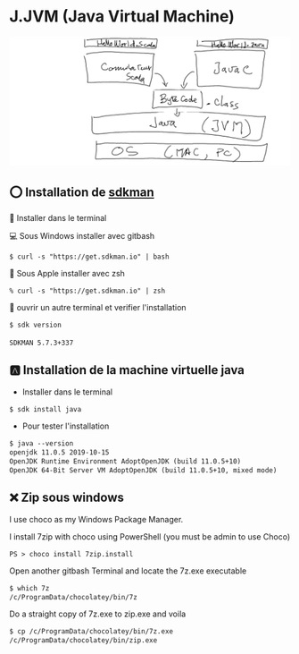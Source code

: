 # J.JVM (Java Virtual Machine)

![image](images/HelloWorld.png)

## :o: Installation de [sdkman](https://sdkman.io)

:round_pushpin: Installer dans le terminal

:computer: Sous Windows installer avec gitbash

```
$ curl -s "https://get.sdkman.io" | bash
```

:apple: Sous Apple installer avec zsh

```
% curl -s "https://get.sdkman.io" | zsh
```

:round_pushpin: ouvrir un autre terminal et verifier l'installation

```
$ sdk version  

SDKMAN 5.7.3+337
```


## :a: Installation de la machine virtuelle java

* Installer dans le terminal

```
$ sdk install java
```

* Pour tester l'installation

```
$ java --version
openjdk 11.0.5 2019-10-15
OpenJDK Runtime Environment AdoptOpenJDK (build 11.0.5+10)
OpenJDK 64-Bit Server VM AdoptOpenJDK (build 11.0.5+10, mixed mode)
```

## :x: Zip sous windows


I use choco as my Windows Package Manager.

I install 7zip with choco using PowerShell (you must be admin to use Choco)

```
PS > choco install 7zip.install
```

Open another gitbash Terminal and locate the 7z.exe executable

```
$ which 7z
/c/ProgramData/chocolatey/bin/7z
```

Do a straight copy of 7z.exe to zip.exe and voila

```
$ cp /c/ProgramData/chocolatey/bin/7z.exe /c/ProgramData/chocolatey/bin/zip.exe
```

